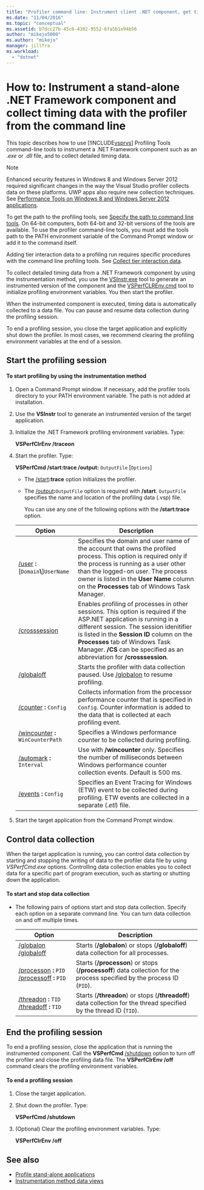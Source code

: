 ```yaml
---
title: "Profiler command line: Instrument client .NET component, get time data"
ms.date: "11/04/2016"
ms.topic: "conceptual"
ms.assetid: b7dcc27b-45c6-4302-9552-6fa5b1e94b56
author: "mikejo5000"
ms.author: "mikejo"
manager: jillfra
ms.workload:
  - "dotnet"
---
```

# How to: Instrument a stand-alone .NET Framework component and collect timing data with the profiler from the command line
This topic describes how to use [!INCLUDE[vsprvs](../code-quality/includes/vsprvs_md.md)] Profiling Tools command-line tools to instrument a .NET Framework component such as an .*exe* or .*dll* file, and to collect detailed timing data.

> [!NOTE]
> Enhanced security features in Windows 8 and Windows Server 2012 required significant changes in the way the Visual Studio profiler collects data on these platforms. UWP apps also require new collection techniques. See [Performance Tools on Windows 8 and Windows Server 2012 applications](../profiling/performance-tools-on-windows-8-and-windows-server-2012-applications.md).
>
> To get the path to the profiling tools, see [Specify the path to command line tools](../profiling/specifying-the-path-to-profiling-tools-command-line-tools.md). On 64-bit computers, both 64-bit and 32-bit versions of the tools are available. To use the profiler command-line tools, you must add the tools path to the PATH environment variable of the Command Prompt window or add it to the command itself.
>
> Adding tier interaction data to a profiling run requires specific procedures with the command line profiling tools. See [Collect tier interaction data](../profiling/adding-tier-interaction-data-from-the-command-line.md).

 To collect detailed timing data from a .NET Framework component by using the instrumentation method, you use the [VSInstr.exe](../profiling/vsinstr.md) tool to generate an instrumented version of the component and the [VSPerfCLREnv.cmd](../profiling/vsperfclrenv.md) tool to initialize profiling environment variables. You then start the profiler.

 When the instrumented component is executed, timing data is automatically collected to a data file. You can pause and resume data collection during the profiling session.

 To end a profiling session, you close the target application and explicitly shut down the profiler. In most cases, we recommend clearing the profiling environment variables at the end of a session.

## Start the profiling session

#### To start profiling by using the instrumentation method

1. Open a Command Prompt window. If necessary, add the profiler tools directory to your PATH environment variable. The path is not added at installation.

2. Use the **VSInstr** tool to generate an instrumented version of the target application.

3. Initialize the .NET Framework profiling environment variables. Type:

    **VSPerfClrEnv /traceon**

4. Start the profiler. Type:

    **VSPerfCmd /start:trace /output:** `OutputFile` [`Options`]

   - The [/start](../profiling/start.md)**:trace** option initializes the profiler.

   - The [/output](../profiling/output.md)**:**`OutputFile` option is required with **/start**. `OutputFile` specifies the name and location of the profiling data (.vsp) file.

     You can use any one of the following options with the **/start:trace** option.

   | Option | Description |
   | - | - |
   | [/user](../profiling/user-vsperfcmd.md) **:**[`Domain`**\\**]`UserName` | Specifies the domain and user name of the account that owns the profiled process. This option is required only if the process is running as a user other than the logged-on user. The process owner is listed in the **User Name** column on the **Processes** tab of Windows Task Manager. |
   | [/crosssession](../profiling/crosssession.md) | Enables profiling of processes in other sessions. This option is required if the ASP.NET application is running in a different session. The session idenitifier is listed in the **Session ID** column on the **Processes** tab of Windows Task Manager. **/CS** can be specified as an abbreviation for **/crosssession**. |
   | [/globaloff](../profiling/globalon-and-globaloff.md) | Starts the profiler with data collection paused. Use [/globalon](../profiling/globalon-and-globaloff.md) to resume profiling. |
   | [/counter](../profiling/counter.md) **:** `Config` | Collects information from the processor performance counter that is specified in `Config`. Counter information is added to the data that is collected at each profiling event. |
   | [/wincounter](../profiling/wincounter.md) **:** `WinCounterPath` | Specifies a Windows performance counter to be collected during profiling. |
   | [/automark](../profiling/automark.md) **:** `Interval` | Use with **/wincounter** only. Specifies the number of milliseconds between Windows performance counter collection events. Default is 500 ms. |
   | [/events](../profiling/events-vsperfcmd.md) **:** `Config` | Specifies an Event Tracing for Windows (ETW) event to be collected during profiling. ETW events are collected in a separate (.*etl*) file. |

5. Start the target application from the Command Prompt window.

## Control data collection
 When the target application is running, you can control data collection by starting and stopping the writing of data to the profiler data file by using *VSPerfCmd.exe* options. Controlling data collection enables you to collect data for a specific part of program execution, such as starting or shutting down the application.

#### To start and stop data collection

- The following pairs of options start and stop data collection. Specify each option on a separate command line. You can turn data collection on and off multiple times.

    |Option|Description|
    |------------|-----------------|
    |[/globalon /globaloff](../profiling/globalon-and-globaloff.md)|Starts (**/globalon**) or stops (**/globaloff**) data collection for all processes.|
    |[/processon](../profiling/processon-and-processoff.md) **:** `PID` [/processoff](../profiling/processon-and-processoff.md) **:** `PID`|Starts (**/processon**) or stops (**/processoff**) data collection for the process specified by the process ID (`PID`).|
    |[/threadon](../profiling/threadon-and-threadoff.md) **:** `TID` [/threadoff](../profiling/threadon-and-threadoff.md) **:** `TID`|Starts (**/threadon**) or stops (**/threadoff**) data collection for the thread specified by the thread ID (`TID`).|

## End the profiling session
 To end a profiling session, close the application that is running the instrumented component. Call the **VSPerfCmd** [/shutdown](../profiling/shutdown.md) option to turn off the profiler and close the profiling data file. The **VSPerfClrEnv /off** command clears the profiling environment variables.

#### To end a profiling session

1. Close the target application.

2. Shut down the profiler. Type:

     **VSPerfCmd /shutdown**

3. (Optional) Clear the profiling environment variables. Type:

     **VSPerfClrEnv /off**

## See also
- [Profile stand-alone applications](../profiling/command-line-profiling-of-stand-alone-applications.md)
- [Instrumentation method data views](../profiling/instrumentation-method-data-views.md)